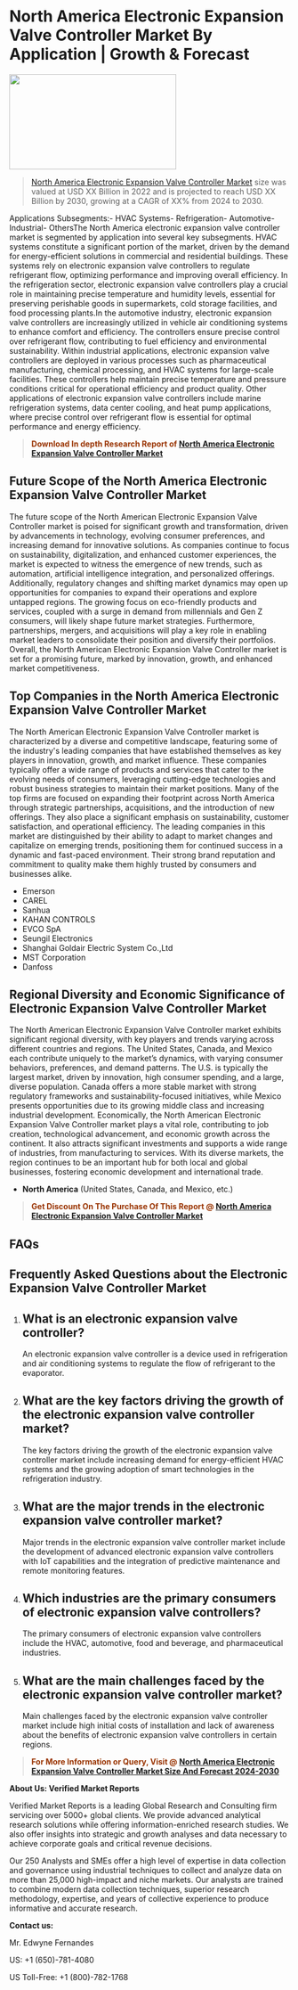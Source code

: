 <p><h1>North America Electronic Expansion Valve Controller Market By Application | Growth & Forecast</h1><p><img class="aligncenter size-medium wp-image-105565" src="https://ffe5etoiles.com/wp-content/uploads/2025/01/MST7-300x171.png" alt="" width="300" height="171" /></p><blockquote><p><a href="https://www.verifiedmarketreports.com/download-sample/?rid=610454&utm_source=Github-NA&utm_medium=389" target="_blank">North America Electronic Expansion Valve Controller Market</a> size was valued at USD XX Billion in 2022 and is projected to reach USD XX Billion by 2030, growing at a CAGR of XX% from 2024 to 2030.</p></blockquote>Applications Subsegments:- HVAC Systems- Refrigeration- Automotive- Industrial- OthersThe North America electronic expansion valve controller market is segmented by application into several key subsegments. HVAC systems constitute a significant portion of the market, driven by the demand for energy-efficient solutions in commercial and residential buildings. These systems rely on electronic expansion valve controllers to regulate refrigerant flow, optimizing performance and improving overall efficiency. In the refrigeration sector, electronic expansion valve controllers play a crucial role in maintaining precise temperature and humidity levels, essential for preserving perishable goods in supermarkets, cold storage facilities, and food processing plants.In the automotive industry, electronic expansion valve controllers are increasingly utilized in vehicle air conditioning systems to enhance comfort and efficiency. The controllers ensure precise control over refrigerant flow, contributing to fuel efficiency and environmental sustainability. Within industrial applications, electronic expansion valve controllers are deployed in various processes such as pharmaceutical manufacturing, chemical processing, and HVAC systems for large-scale facilities. These controllers help maintain precise temperature and pressure conditions critical for operational efficiency and product quality. Other applications of electronic expansion valve controllers include marine refrigeration systems, data center cooling, and heat pump applications, where precise control over refrigerant flow is essential for optimal performance and energy efficiency.</p><blockquote><p><span style="color: #993300;"><strong>Download In depth Research Report of <a href="https://www.verifiedmarketreports.com/download-sample/?rid=610454&utm_source=Github-NA&utm_medium=389">North America Electronic Expansion Valve Controller Market</a></strong></span></p></blockquote><h2>Future Scope of the North America Electronic Expansion Valve Controller Market</h2><p>The future scope of the North American Electronic Expansion Valve Controller market is poised for significant growth and transformation, driven by advancements in technology, evolving consumer preferences, and increasing demand for innovative solutions. As companies continue to focus on sustainability, digitalization, and enhanced customer experiences, the market is expected to witness the emergence of new trends, such as automation, artificial intelligence integration, and personalized offerings. Additionally, regulatory changes and shifting market dynamics may open up opportunities for companies to expand their operations and explore untapped regions. The growing focus on eco-friendly products and services, coupled with a surge in demand from millennials and Gen Z consumers, will likely shape future market strategies. Furthermore, partnerships, mergers, and acquisitions will play a key role in enabling market leaders to consolidate their position and diversify their portfolios. Overall, the North American Electronic Expansion Valve Controller market is set for a promising future, marked by innovation, growth, and enhanced market competitiveness.</p><h2>Top Companies in the North America Electronic Expansion Valve Controller Market</h2><p>The North American Electronic Expansion Valve Controller market is characterized by a diverse and competitive landscape, featuring some of the industry's leading companies that have established themselves as key players in innovation, growth, and market influence. These companies typically offer a wide range of products and services that cater to the evolving needs of consumers, leveraging cutting-edge technologies and robust business strategies to maintain their market positions. Many of the top firms are focused on expanding their footprint across North America through strategic partnerships, acquisitions, and the introduction of new offerings. They also place a significant emphasis on sustainability, customer satisfaction, and operational efficiency. The leading companies in this market are distinguished by their ability to adapt to market changes and capitalize on emerging trends, positioning them for continued success in a dynamic and fast-paced environment. Their strong brand reputation and commitment to quality make them highly trusted by consumers and businesses alike.</p><p><ul><li>Emerson </li><li> CAREL </li><li> Sanhua </li><li> KAHAN CONTROLS </li><li> EVCO SpA </li><li> Seungil Electronics </li><li> Shanghai Goldair Electric System Co.,Ltd </li><li> MST Corporation </li><li> Danfoss</li></ul></p><h2>Regional Diversity and Economic Significance of Electronic Expansion Valve Controller Market</h2><p>The North American Electronic Expansion Valve Controller market exhibits significant regional diversity, with key players and trends varying across different countries and regions. The United States, Canada, and Mexico each contribute uniquely to the market’s dynamics, with varying consumer behaviors, preferences, and demand patterns. The U.S. is typically the largest market, driven by innovation, high consumer spending, and a large, diverse population. Canada offers a more stable market with strong regulatory frameworks and sustainability-focused initiatives, while Mexico presents opportunities due to its growing middle class and increasing industrial development. Economically, the North American Electronic Expansion Valve Controller market plays a vital role, contributing to job creation, technological advancement, and economic growth across the continent. It also attracts significant investments and supports a wide range of industries, from manufacturing to services. With its diverse markets, the region continues to be an important hub for both local and global businesses, fostering economic development and international trade.</p><ul> <li><strong>North America</strong> (United States, Canada, and Mexico, etc.)</li></ul><blockquote><p><span style="color: #993300;"><strong>Get Discount On The Purchase Of This Report @ <a href="https://www.verifiedmarketreports.com/ask-for-discount/?rid=610454&utm_source=Github-NA&utm_medium=389">North America Electronic Expansion Valve Controller Market</a></strong></span></p></blockquote><h2>FAQs</h2><p> <h2>Frequently Asked Questions about the Electronic Expansion Valve Controller Market</h1> <ol> <li> <h2>What is an electronic expansion valve controller?</div><div></h2> <p>An electronic expansion valve controller is a device used in refrigeration and air conditioning systems to regulate the flow of refrigerant to the evaporator.</p> </li> <li> <h2>What are the key factors driving the growth of the electronic expansion valve controller market?</div><div></h2> <p>The key factors driving the growth of the electronic expansion valve controller market include increasing demand for energy-efficient HVAC systems and the growing adoption of smart technologies in the refrigeration industry.</p> </li> <li> <h2>What are the major trends in the electronic expansion valve controller market?</div><div></h2> <p>Major trends in the electronic expansion valve controller market include the development of advanced electronic expansion valve controllers with IoT capabilities and the integration of predictive maintenance and remote monitoring features.</p> </li> <li> <h2>Which industries are the primary consumers of electronic expansion valve controllers?</div><div></h2> <p>The primary consumers of electronic expansion valve controllers include the HVAC, automotive, food and beverage, and pharmaceutical industries.</p> </li> <li> <h2>What are the main challenges faced by the electronic expansion valve controller market?</div><div></h2> <p>Main challenges faced by the electronic expansion valve controller market include high initial costs of installation and lack of awareness about the benefits of electronic expansion valve controllers in certain regions.</p> </li> </ol></body></html></p><blockquote><p><span style="color: #993300;"><strong>For More Information or Query, Visit @ <a href="https://www.verifiedmarketreports.com/product/electronic-expansion-valve-controller-market/">North America Electronic Expansion Valve Controller Market Size And Forecast 2024-2030</a></strong></span></p></blockquote><p><strong>About Us: Verified Market Reports</strong></p><p>Verified Market Reports is a leading Global Research and Consulting firm servicing over 5000+ global clients. We provide advanced analytical research solutions while offering information-enriched research studies. We also offer insights into strategic and growth analyses and data necessary to achieve corporate goals and critical revenue decisions.</p><p>Our 250 Analysts and SMEs offer a high level of expertise in data collection and governance using industrial techniques to collect and analyze data on more than 25,000 high-impact and niche markets. Our analysts are trained to combine modern data collection techniques, superior research methodology, expertise, and years of collective experience to produce informative and accurate research.</p><p><strong>Contact us:</strong></p><p>Mr. Edwyne Fernandes</p><p>US: +1 (650)-781-4080</p><p>US Toll-Free: +1 (800)-782-1768</p>
